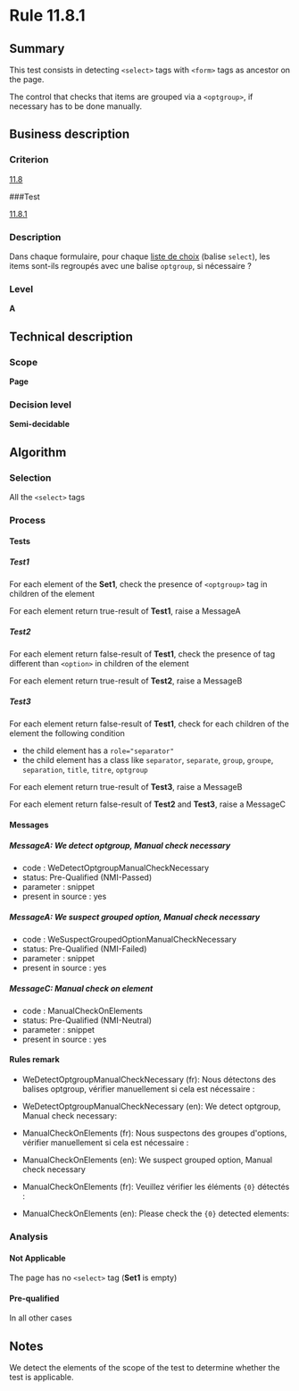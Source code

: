 # Rule 11.8.1

## Summary

This test consists in detecting `<select>` tags with `<form>` tags as ancestor on the page.

The control that checks that items are grouped via a `<optgroup>`, if necessary has to be done manually.

## Business description

### Criterion

[11.8](http://references.modernisation.gouv.fr/rgaa/criteres.html#crit-11-8)

###Test

[11.8.1](http://references.modernisation.gouv.fr/rgaa/criteres.html#test-11-8-1)

### Description

Dans chaque formulaire, pour chaque <a href="http://references.modernisation.gouv.fr/referentiel-technique-0#mListeChoix">liste de choix</a> (balise `select`), les items sont-ils regroup&eacute;s avec une balise `optgroup`, si n&eacute;cessaire ?

### Level

**A**

## Technical description

### Scope

**Page**

### Decision level

**Semi-decidable**

## Algorithm

### Selection

All the `<select>` tags

### Process

#### Tests

##### Test1

For each element of the **Set1**, check the presence of `<optgroup>` tag in children of the element 

For each element return true-result of **Test1**, raise a MessageA

##### Test2

For each element return false-result of **Test1**, check the presence of tag different than `<option>` in children of the element  

For each element return true-result of **Test2**, raise a MessageB

##### Test3

For each element return false-result of **Test1**, check for each children of the element the following condition

 - the child element has a `role="separator"`
 - the child element has a class like `separator`, `separate`, `group`, `groupe`, `separation`, `title`, `titre`, `optgroup`

For each element return true-result of **Test3**, raise a MessageB

For each element return false-result of **Test2** and **Test3**, raise a MessageC

#### Messages

##### MessageA: We detect optgroup, Manual check necessary

-   code : WeDetectOptgroupManualCheckNecessary
-   status: Pre-Qualified (NMI-Passed)
-   parameter : snippet
-   present in source : yes

##### MessageA: We suspect grouped option, Manual check necessary

-   code : WeSuspectGroupedOptionManualCheckNecessary
-   status: Pre-Qualified (NMI-Failed)
-   parameter : snippet
-   present in source : yes

##### MessageC: Manual check on element

-   code : ManualCheckOnElements
-   status: Pre-Qualified (NMI-Neutral)
-   parameter : snippet
-   present in source : yes

#### Rules remark

 * WeDetectOptgroupManualCheckNecessary (fr): Nous d&eacute;tectons des balises optgroup, v&eacute;rifier manuellement si cela est n&eacute;cessaire :
 * WeDetectOptgroupManualCheckNecessary (en): We detect optgroup, Manual check necessary:

 * ManualCheckOnElements (fr): Nous suspectons des groupes d'options, v&eacute;rifier manuellement si cela est n&eacute;cessaire :
 * ManualCheckOnElements (en): We suspect grouped option, Manual check necessary

 * ManualCheckOnElements (fr): Veuillez v&eacute;rifier les &eacute;l&eacute;ments <code>{0}</code> d&eacute;tect&eacute;s :
 * ManualCheckOnElements (en): Please check the <code>{0}</code> detected elements:

### Analysis

#### Not Applicable

The page has no `<select>` tag (**Set1** is empty)

#### Pre-qualified

In all other cases

## Notes

We detect the elements of the scope of the test to determine whether the test is applicable.






